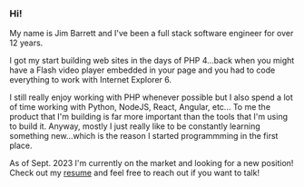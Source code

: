 ### Hi!

My name is Jim Barrett and I've been a full stack software engineer for over 12 years.

I got my start building web sites in the days of PHP 4...back when you might have a Flash video player 
embedded in your page and you had to code everything to work with Internet Explorer 6.

I still really enjoy working with PHP whenever possible but I also spend a lot of time working with Python, 
NodeJS, React, Angular, etc... To me the product that I'm building is far more important than the tools that 
I'm using to build it. Anyway, mostly I just really like to be constantly learning something new...which is 
the reason I started programmming in the first place.

As of Sept. 2023 I'm currently on the market and looking for a new position! Check out my [resume](https://jimbarrett.github.io/resume/) 
and feel free to reach out if you want to talk!


<!--
**jimbarrett/jimbarrett** is a ✨ _special_ ✨ repository because its `README.md` (this file) appears on your GitHub profile.

Here are some ideas to get you started:

- 🔭 I’m currently working on ...
- 🌱 I’m currently learning ...
- 👯 I’m looking to collaborate on ...
- 🤔 I’m looking for help with ...
- 💬 Ask me about ...
- 📫 How to reach me: ...
- 😄 Pronouns: ...
- ⚡ Fun fact: ...
-->
